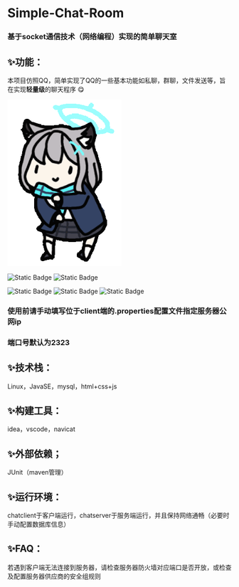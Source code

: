 # Simple-Chat-Room

### 基于socket通信技术（网络编程）实现的简单聊天室

## ✨功能：

本项目仿照QQ，简单实现了QQ的一些基本功能如私聊，群聊，文件发送等，旨在实现**轻量级**的聊天程序 😋


![show](https://github.com/Torchman005/Simple-chat-room/blob/main/show.gif)



![Static Badge](https://img.shields.io/badge/Language-Java-orange?style=plastic)
![Static Badge](https://img.shields.io/badge/Language-SQL-blue?style=plastic)

![Static Badge](https://img.shields.io/badge/Language-HTML-purple?style=plastic)
![Static Badge](https://img.shields.io/badge/Language-CSS-green?style=plastic)
![Static Badge](https://img.shields.io/badge/Language-JavaScript-yellow?style=plastic)


### 使用前请手动填写位于client端的.properties配置文件指定服务器公网ip

### 端口号默认为2323


## ✨技术栈：

Linux，JavaSE，mysql，html+css+js

## ✨构建工具：

idea，vscode，navicat

## ✨外部依赖；

JUnit（maven管理）

## ✨运行环境：

chatclient于客户端运行，chatserver于服务端运行，并且保持网络通畅（必要时手动配置数据库信息）

## ✨FAQ：

若遇到客户端无法连接到服务器，请检查服务器防火墙对应端口是否开放，或检查及配置服务器供应商的安全组规则
